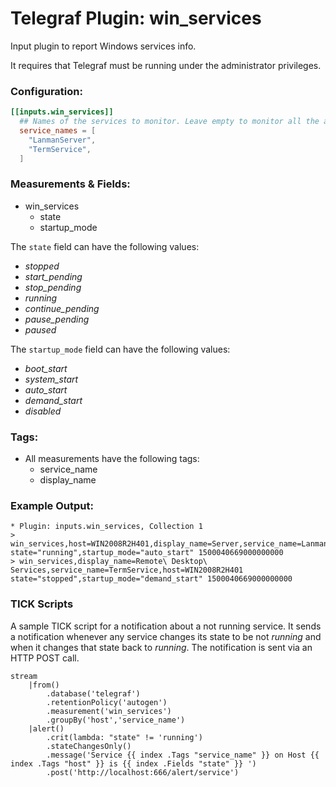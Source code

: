 # Telegraf Plugin: win_services
Input plugin to report Windows services info.

It requires that Telegraf must be running under the administrator privileges.
### Configuration:

```toml
[[inputs.win_services]]
  ## Names of the services to monitor. Leave empty to monitor all the available services on the host
  service_names = [
    "LanmanServer",
    "TermService",
  ]
```

### Measurements & Fields:

- win_services
    - state
    - startup_mode

The `state` field can have the following values:
* _stopped_         
* _start_pending_   
* _stop_pending_    
* _running_         
* _continue_pending_
* _pause_pending_   
* _paused_

The `startup_mode` field can have the following values:
* _boot_start_  
* _system_start_
* _auto_start_  
* _demand_start_
* _disabled_

### Tags:

- All measurements have the following tags:
    - service_name
    - display_name

### Example Output:
```
* Plugin: inputs.win_services, Collection 1
> win_services,host=WIN2008R2H401,display_name=Server,service_name=LanmanServer state="running",startup_mode="auto_start" 1500040669000000000
> win_services,display_name=Remote\ Desktop\ Services,service_name=TermService,host=WIN2008R2H401 state="stopped",startup_mode="demand_start" 1500040669000000000
```
### TICK Scripts

A sample TICK script for a notification about a not running service.
It sends a notification whenever any service changes its state to be not _running_ and when it changes that state back to _running_. 
The notification is sent via an HTTP POST call.

```
stream
    |from()
        .database('telegraf')
        .retentionPolicy('autogen')
        .measurement('win_services')
        .groupBy('host','service_name')
    |alert()
        .crit(lambda: "state" != 'running')
        .stateChangesOnly()
        .message('Service {{ index .Tags "service_name" }} on Host {{ index .Tags "host" }} is {{ index .Fields "state" }} ')
        .post('http://localhost:666/alert/service')
```
